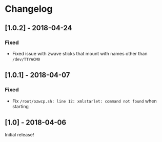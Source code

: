 # Changelog

## [1.0.2] - 2018-04-24
### Fixed
* Fixed issue with zwave sticks that mount with names other than `/dev/TTYACM0`

## [1.0.1] - 2018-04-07
### Fixed
* Fix `/root/ozwcp.sh: line 12: xmlstarlet: command not found` when starting

## [1.0] - 2018-04-06
Initial release!
